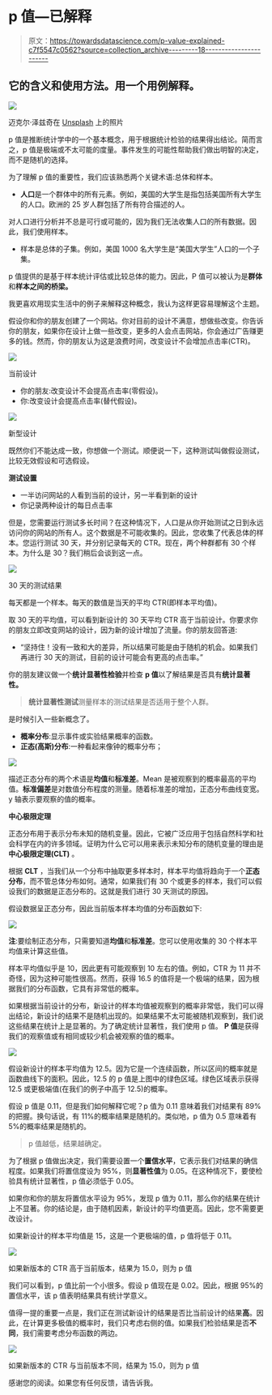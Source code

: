 # p 值—已解释

> 原文：<https://towardsdatascience.com/p-value-explained-c7f5547c0562?source=collection_archive---------18----------------------->

## 它的含义和使用方法。用一个用例解释。

![](img/2405947138a2b861be51939b944ec7a3.png)

迈克尔·泽兹奇在 [Unsplash](https://unsplash.com/s/photos/math?utm_source=unsplash&utm_medium=referral&utm_content=creditCopyText) 上的照片

p 值是推断统计学中的一个基本概念，用于根据统计检验的结果得出结论。简而言之，p 值是极端或不太可能的度量。事件发生的可能性帮助我们做出明智的决定，而不是随机的选择。

为了理解 p 值的重要性，我们应该熟悉两个关键术语:总体和样本。

*   **人口**是一个群体中的所有元素。例如，美国的大学生是指包括美国所有大学生的人口。欧洲的 25 岁人群包括了所有符合描述的人。

对人口进行分析并不总是可行或可能的，因为我们无法收集人口的所有数据。因此，我们使用样本。

*   样本是总体的子集。例如，美国 1000 名大学生是“美国大学生”人口的一个子集。

p 值提供的是基于样本统计评估或比较总体的能力。因此，P 值可以被认为是**群体**和**样本之间的桥梁。**

我更喜欢用现实生活中的例子来解释这种概念，我认为这样更容易理解这个主题。

假设你和你的朋友创建了一个网站。你对目前的设计不满意，想做些改变。你告诉你的朋友，如果你在设计上做一些改变，更多的人会点击网站，你会通过广告赚更多的钱。然而，你的朋友认为这是浪费时间，改变设计不会增加点击率(CTR)。

![](img/e809722f9f1ab68d30508955b725fb62.png)

当前设计

*   你的朋友:改变设计不会提高点击率(零假设)。
*   你:改变设计会提高点击率(替代假设)。

![](img/3c0a832463e182c83bbb5b271ea3008c.png)

新型设计

既然你们不能达成一致，你想做一个测试。顺便说一下，这种测试叫做假设测试，比较无效假设和可选假设。

**测试设置**

*   一半访问网站的人看到当前的设计，另一半看到新的设计
*   你记录两种设计的每日点击率

但是，您需要运行测试多长时间？在这种情况下，人口是从你开始测试之日到永远访问你的网站的所有人。这个数据是不可能收集的。因此，您收集了代表总体的样本。您运行测试 30 天，并分别记录每天的 CTR。现在，两个种群都有 30 个样本。为什么是 30？我们稍后会谈到这一点。

![](img/f0b39ced8ff90ffbe588e7d8843e0140.png)

30 天的测试结果

每天都是一个样本。每天的数值是当天的平均 CTR(即样本平均值)。

取 30 天的平均值，可以看到新设计的 30 天平均 CTR 高于当前设计。你要求你的朋友立即改变网站的设计，因为新的设计增加了流量。你的朋友回答道:

*   “坚持住！没有一致和大的差异，所以结果可能是由于随机的机会。如果我们再进行 30 天的测试，目前的设计可能会有更高的点击率。”

你的朋友建议做一个**统计显著性检验**并检查 **p 值**以了解结果是否具有**统计显著性。**

> **统计显著性测试**测量样本的测试结果是否适用于整个人群。

是时候引入一些新概念了。

*   **概率分布**:显示事件或实验结果概率的函数。
*   **正态(高斯)分布**:一种看起来像钟的概率分布；

![](img/c08d246ea9e6aa17f87552d18dc08b65.png)

描述正态分布的两个术语是**均值**和**标准差**。Mean 是被观察到的概率最高的平均值。**标准偏差**是对数值分布程度的测量。随着标准差的增加，正态分布曲线变宽。y 轴表示要观察的值的概率。

**中心极限定理**

正态分布用于表示分布未知的随机变量。因此，它被广泛应用于包括自然科学和社会科学在内的许多领域。证明为什么它可以用来表示未知分布的随机变量的理由是**中心极限定理(CLT)** 。

根据 **CLT** ，当我们从一个分布中抽取更多样本时，样本平均值将趋向于一个**正态分布**，而不管总体分布如何。通常，如果我们有 30 个或更多的样本，我们可以假设我们的数据是正态分布的。这就是我们进行 30 天测试的原因。

假设数据呈正态分布，因此当前版本样本均值的分布函数如下:

![](img/3509f8c497c5eeb7010905d9c7b820b6.png)

**注**:要绘制正态分布，只需要知道**均值**和**标准差**。您可以使用收集的 30 个样本平均值来计算这些值。

样本平均值似乎是 10，因此更有可能观察到 10 左右的值。例如，CTR 为 11 并不奇怪，因为这种可能性很高。然而，获得 16.5 的值将是一个极端的结果，因为根据我们的分布函数，它具有非常低的概率。

如果根据当前设计的分布，新设计的样本均值被观察到的概率非常低，我们可以得出结论，新设计的结果不是随机出现的。如果结果不太可能被随机观察到，我们说这些结果在统计上是显著的。为了确定统计显著性，我们使用 p 值。 **P 值**是获得我们的观察值或有相同或较少机会被观察的值的概率。

![](img/760cb5851be3c9aa5a3759fc6390ee20.png)

假设新设计的样本平均值为 12.5。因为它是一个连续函数，所以区间的概率就是函数曲线下的面积。因此，12.5 的 p 值是上图中的绿色区域。绿色区域表示获得 12.5 或更极端值(在我们的例子中高于 12.5)的概率。

假设 p 值是 0.11，但是我们如何解释它呢？p 值为 0.11 意味着我们对结果有 89%的把握。换句话说，有 11%的概率结果是随机的。类似地，p 值为 0.5 意味着有 5%的概率结果是随机的。

> p 值越低，结果越确定。

为了根据 p 值做出决定，我们需要设置一个**置信水平**，它表示我们对结果的确信程度。如果我们将置信度设为 95%，则**显著性值**为 0.05。在这种情况下，要使检验具有统计显著性，p 值必须低于 0.05。

如果你和你的朋友将置信水平设为 95%，发现 p 值为 0.11，那么你的结果在统计上不显著。你的结论是，由于随机因素，新设计的平均值更高。因此，您不需要更改设计。

如果新设计的样本平均值是 15，这是一个更极端的值，p 值将低于 0.11。

![](img/f7790581cef1df9af708078e4cdf9172.png)

如果新版本的 CTR 高于当前版本，结果为 15.0，则为 p 值

我们可以看到，p 值比前一个小很多。假设 p 值现在是 0.02。因此，根据 95%的置信水平，该 p 值表明结果具有统计学意义。

值得一提的重要一点是，我们正在测试新设计的结果是否比当前设计的结果**高**。因此，在计算更多极值的概率时，我们只考虑右侧的值。如果我们检验结果是否**不同**，我们需要考虑分布函数的两边。

![](img/b19f774cb3e548a032b3d428a515f342.png)

如果新版本的 CTR 与当前版本不同，结果为 15.0，则为 p 值

感谢您的阅读。如果您有任何反馈，请告诉我。